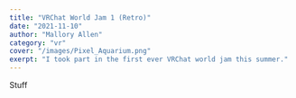 ```yaml
---
title: "VRChat World Jam 1 (Retro)"
date: "2021-11-10"
author: "Mallory Allen"
category: "vr"
cover: "/images/Pixel_Aquarium.png"
exerpt: "I took part in the first ever VRChat world jam this summer."
---
```


Stuff
